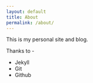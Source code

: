 ```yaml
---
layout: default
title: About
permalink: /about/
---
```


This is my personal site and blog.

Thanks to -
- Jekyll
- Git
- Github

